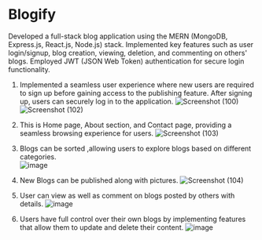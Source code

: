 # Blogify
Developed a full-stack blog application using the MERN (MongoDB, Express.js, React.js, Node.js) stack. Implemented key features such as user login/signup, blog creation, viewing, deletion, and commenting on others' blogs. Employed JWT (JSON Web Token) authentication for secure login functionality.

1) Implemented a seamless user experience where new users are required to sign up before gaining access to the publishing feature. After signing up, users can securely log in to the application.
   ![Screenshot (100)](https://github.com/arpiii7474/blog_engine/assets/79414258/f7d350fb-74ca-42d7-aed2-5480fae41b79)
   ![Screenshot (102)](https://github.com/arpiii7474/blog_engine/assets/79414258/6211b1a0-3f1a-4e7e-b567-d40cf4061467)

3) This is Home page, About section, and Contact page, providing a seamless browsing experience for users.
   ![Screenshot (103)](https://github.com/arpiii7474/blog_engine/assets/79414258/30f06133-db13-4ad1-9c5b-c6123ea8bc9b)

5) Blogs can be sorted ,allowing users to explore blogs based on different categories.         
    ![image](https://github.com/arpiii7474/blog_engine/assets/79414258/8c02f493-0015-416d-82c9-ff514426360e)

7) New Blogs can be published along with pictures.
   ![Screenshot (104)](https://github.com/arpiii7474/blog_engine/assets/79414258/293c7f63-bfe9-4bb1-95b9-dd1a4c25672b)

9) User can view as well as comment on blogs posted by others with details.
    ![image](https://github.com/arpiii7474/blog_engine/assets/79414258/8065facc-ef5e-4c4d-bc66-b1e880e3027b)

11) Users have full control over their own blogs by implementing features that allow them to update and delete their content.
    ![image](https://github.com/arpiii7474/blog_engine/assets/79414258/e821d7ff-5f6e-4a7b-810c-460c5d2757a0)
